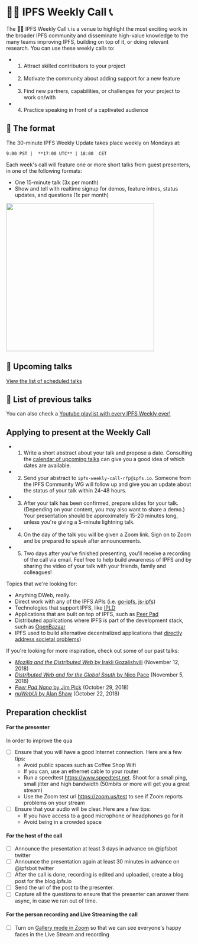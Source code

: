 # 🙌🏽 IPFS Weekly Call 📞 

The 🙌🏽 IPFS Weekly Call 📞  is a venue to highlight the most exciting work in the broader IPFS community and disseminate high-value knowledge to the many teams improving IPFS, building on top of it, or doing relevant research. You can use these weekly calls to:

- 1. Attract skilled contributors to your project
- 2. Motivate the community about adding support for a new feature
- 3. Find new partners, capabilities, or challenges for your project to work on/with
- 4. Practice speaking in front of a captivated audience

## 🏮 The format

The 30-minute IPFS Weekly Update takes place weekly on Mondays at:

`9:00 PST |  **17:00 UTC** | 18:00  CET`

Each week's call will feature one or more short talks from guest presenters, in one of the following formats:
- One 15-minute talk (3x per month)
- Show and tell with realtime signup for demos, feature intros, status updates, and questions (1x per month)

<img src="https://res.cloudinary.com/blockchain-side-hustle/image/upload/v1541176158/ipfs_crew_xzbhxr.png" width="400"/>

## 📅 Upcoming talks 

[View the list of scheduled talks](https://docs.google.com/spreadsheets/d/1XRB2QsPzCPLPOErKvDZfOKK3CMohI9t_QKNdztYMlK0/edit#gid=350755898)

## 📼 List of previous talks 

You can also check a [Youtube playlist with every IPFS Weekly ever!](https://www.youtube.com/playlist?list=PLuhRWgmPaHtSGRSHdU9dbsukHKlihZZAe)

## Applying to present at the Weekly Call

- 1. Write a short abstract about your talk and propose a date. Consulting the [calendar of upcoming talks](https://docs.google.com/spreadsheets/d/1XRB2QsPzCPLPOErKvDZfOKK3CMohI9t_QKNdztYMlK0/edit) can give you a good idea of which dates are available.
- 2. Send your abstract to `ipfs-weekly-call-rfp@ipfs.io`. Someone from the IPFS Community WG will follow up and give you an update about the status of your talk within 24-48 hours.
- 3. After your talk has been confirmed, prepare slides for your talk. (Depending on your content, you may also want to share a demo.) Your presentation should be approximately 15-20 minutes long, unless you're giving a 5-minute lightning talk.
- 4. On the day of the talk you will be given a Zoom link. Sign on to Zoom and be prepared to speak after announcements.
- 5. Two days after you've finished presenting, you'll receive a recording of the call via email. Feel free to help build awareness of IPFS and by sharing the video of your talk with your friends, family and colleagues!

Topics that we're looking for:
  - Anything DWeb, really.
  - Direct work with any of the IPFS APIs (i.e. [go-ipfs](https://github.com/ipfs/go-ipfs), [js-ipfs](https://github.com/ipfs/js-ipfs))
  - Technologies that support IPFS, like [IPLD](https://github.com/ipld/js-ipld)
  - Applications that are built on top of IPFS, such as [Peer Pad](https://github.com/ipfs-shipyard/peer-pad)
  - Distributed applications where IPFS is part of the development stack, such as [OpenBazaar](https://openbazaar.org/blog/openbazaar-2018-roadmap/)
  - IPFS used to build alternative decentralized applications that [directly address societal problems](https://observer.com/2017/05/turkey-wikipedia-ipfs/))

If you're looking for more inspiration, check out some of our past talks: 
  - [_Mozilla and the Distributed Web_ by Irakli Gozalishvili](https://youtu.be/0fT9HC2Crqw?t=116) (November 12, 2018)
  - [_Distributed Web and for the Global South_ by Nico Pace](https://youtu.be/4gVUKbXT0cM?t=52) (November 5, 2018)
  - [_Peer Pad Nano_ by Jim Pick](https://youtu.be/o1tUzgThZK0?t=18) (October 29, 2018)
  - [_nuWebUI_ by Alan Shaw](https://youtu.be/iEagJfB8AvM?t=124) (October 22, 2018)

## Preparation checklist

#### For the presenter 

In order to improve the qua

- [ ] Ensure that you will have a good Internet connection. Here are a few tips:
  - Avoid public spaces such as Coffee Shop Wifi 
  - If you can, use an ethernet cable to your router
  - Run a speedtest https://www.speedtest.net. Shoot for a small ping, small jitter and high bandwidth (50mbits or more will get you a great stream)
  - Use the Zoom test url https://zoom.us/test to see if Zoom reports problems on your stream
- [ ] Ensure that your audio will be clear. Here are a few tips:
  - If you have access to a good microphone or headphones go for it
  - Avoid being in a crowded space

#### For the host of the call

- [ ] Announce the presentation at least 3 days in advance on @ipfsbot twitter
- [ ] Announce the presentation again at least 30 minutes in advance on @ipfsbot twitter
- [ ] After the call is done, recording is edited and uploaded, create a blog post for the blog.ipfs.io
- [ ] Send the url of the post to the presenter.
- [ ] Capture all the questions to ensure that the presenter can answer them async, in case we ran out of time.

#### For the person recording and Live Streaming the call

- [ ] Turn on [Gallery mode in Zoom](https://support.zoom.us/hc/en-us/articles/201362323-How-Do-I-Change-The-Video-Layout-) so that we can see everyone's happy faces in the Live Stream and recording

